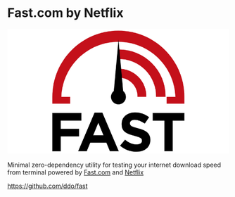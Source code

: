 # Fast.com by Netflix

![](./fast-logo.png)

Minimal zero-dependency utility for testing your internet download speed from terminal powered by [Fast.com](https://fast.com) and [Netflix](https://netflix.com)

https://github.com/ddo/fast
